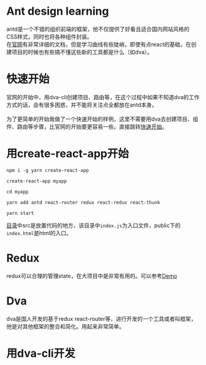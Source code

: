 # Ant design learning
antd是一个不错的组织前端的框架，他不仅提供了好看且适合国内网站风格的CSS样式，同时也将各种组件封装。<br>
在[官网](https://ant.design/components/menu-cn/)有非常详细的文档，但是学习曲线有些陡峭，即使有点react的基础，在创建项目的时候也有些搞不懂这些新的工具都是什么（如dva）。
# 快速开始
官网的开始中，用dva-cli创建项目、路由等，在这个过程中如果不知道dva的工作方式的话，会有很多困惑，并不能将关注点全都放在antd本身。<br><br>
为了更简单的开始我做了一个快速开始的样例，这里不需要用dva去创建项目、组件、路由等步骤，比官网的开始要更容易一些。直接跳转[快速开始](quickstart/)。
# 用create-react-app开始
```
npm i -g yarn create-react-app

create-react-app myapp

cd myapp

yarn add antd react-router redux react-redux react-thunk

yarn start
```
[目录](create-react-app/)中src是放置代码的地方，该目录中`index.js`为入口文件，public下的`index.html`是html的入口。
# Redux 
redux可以合理的管理state，在大项目中是非常有用的。可以参考[Demo](redux/)
# Dva
dva是国人开发的基于redux react-router等，进行开发的一个工具或者叫框架，他是对其他框架的整合和简化。用起来非常简单。
# 用dva-cli开发

